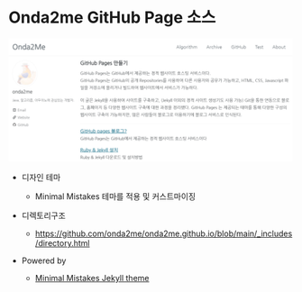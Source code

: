 # Onda2me GitHub Page 소스

[![Onda2me live preview][1]][2]

[1]: /assets/images/main/onda2me_01.PNG (live preview)
[2]: https://onda2me.github.io/

+  디자인 테마
   - Minimal Mistakes 테마를 적용 및 커스트마이징

+ 디렉토리구조
   - https://github.com/onda2me/onda2me.github.io/blob/main/_includes/directory.html

+ Powered by 
   - [Minimal Mistakes Jekyll theme](https://mmistakes.github.io/minimal-mistakes/)
